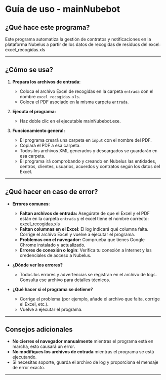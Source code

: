 # Guía de uso - mainNubebot

## ¿Qué hace este programa?

Este programa automatiza la gestión de contratos y notificaciones en la plataforma Nubelus a partir de los datos de recogidas de residuos del excel: excel_recogidas.xls

---

## ¿Cómo se usa?

1. **Prepara los archivos de entrada:**
   - Coloca el archivo Excel de recogidas en la carpeta `entrada` con el nombre `excel_recogidas.xls`.
   - Coloca el PDF asociado en la misma carpeta `entrada`.

2. **Ejecuta el programa:**

   - Haz doble clic en el ejecutable mainNubebot.exe.


3. **Funcionamiento general:**
   - El programa creará una carpeta en `input` con el nombre del PDF.
   - Copiará el PDF a esa carpeta.
   - Todos los archivos XML generados y descargados se guardarán en esa carpeta.
   - El programa irá comprobando y creando en Nubelus las entidades, centros, clientes, usuarios, acuerdos y contratos según los datos del Excel.

---

## ¿Qué hacer en caso de error?

- **Errores comunes:**
  - **Faltan archivos de entrada:** Asegúrate de que el Excel y el PDF están en la carpeta `entrada` y el excel tiene el nombre correcto: excel_recogidas.xls
  - **Faltan columnas en el Excel:** El log indicará qué columna falta. Corrige el archivo Excel y vuelve a ejecutar el programa.
  - **Problemas con el navegador:** Comprueba que tienes Google Chrome instalado y actualizado.
  - **Errores de conexión o login:** Verifica tu conexión a Internet y las credenciales de acceso a Nubelus.

- **¿Dónde ver los errores?**
  - Todos los errores y advertencias se registran en el archivo de logs. Consulta ese archivo para detalles técnicos.

- **¿Qué hacer si el programa se detiene?**
  - Corrige el problema (por ejemplo, añade el archivo que falta, corrige el Excel, etc.).
  - Vuelve a ejecutar el programa.

---

## Consejos adicionales

- **No cierres el navegador manualmente** mientras el programa está en marcha, esto causará un error.
- **No modifiques los archivos de entrada** mientras el programa se está ejecutando.
- Si necesitas soporte, guarda el archivo de log y proporciona el mensaje de error exacto.

---
